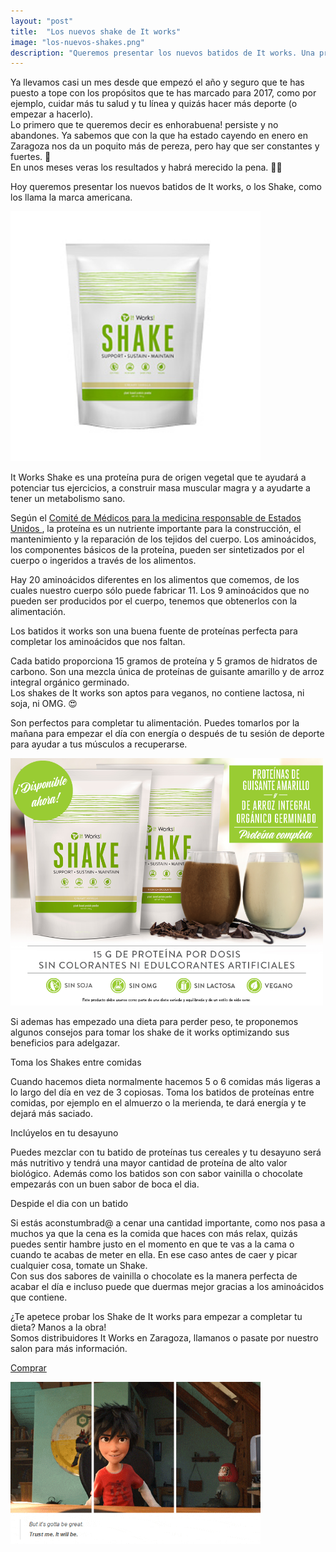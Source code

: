 ```yaml
---
layout: "post"
title:  "Los nuevos shake de It works"
image: "los-nuevos-shakes.png"
description: "Queremos presentar los nuevos batidos de It works. Una proteína pura de origen vegetal que te ayudará a potenciar tus ejercicios, a construir masa muscular magra y a ayudarte a tener un metabolismo sano."
---
```


<article class="container mod-row">
 <div class="container-item-text-left">
  <p>
    Ya llevamos casi un mes desde que empezó el año y seguro que te has puesto a tope con los propósitos que te has marcado para 2017, como por ejemplo,  cuidar más tu salud y tu línea y quizás hacer más deporte (o empezar a hacerlo).<br>
    Lo primero que te queremos decir es enhorabuena! persiste y no abandones. Ya sabemos que con la que ha estado cayendo en enero en Zaragoza nos da un poquito más de pereza, pero hay que ser constantes y fuertes. 💪 <br>En unos meses veras los resultados y habrá merecido la pena. 👩‍🚀
  </p>
  <p>
    Hoy queremos presentar los nuevos batidos de It works, o los Shake, como los llama la marca americana.
  </p>
 </div>
 <div>
     <img src="img/shake.jpg" width="400" height="auto" alt="Productos It works peluquería Escándalo Zaragoza">
  </div>
  <p>
    It Works Shake es una proteína pura de origen vegetal que te ayudará a potenciar tus ejercicios, a construir masa muscular magra y a ayudarte a tener un metabolismo sano.
  </p>
  <p>
    Según el <a class="link" href="http://www.pcrm.org/health/diets/vegdiets/how-can-i-get-enough-protein-the-protein-myth">Comité de Médicos para la medicina responsable de Estados Unidos </a>, la proteína es un nutriente importante para la construcción, el mantenimiento y la reparación de los tejidos del cuerpo. Los aminoácidos, los componentes básicos de la proteína, pueden ser sintetizados por el cuerpo o ingeridos a través de los alimentos.
  </p>
  <p>
    Hay 20 aminoácidos diferentes en los alimentos que comemos, de los cuales nuestro cuerpo sólo puede fabricar 11. Los 9 aminoácidos que no pueden ser producidos por el cuerpo, tenemos que obtenerlos con la alimentación.
  </p>
  <p>
    Los batidos it works son una buena fuente de proteínas perfecta para completar los aminoácidos que nos faltan.
  </p>
  <p>
    Cada batido proporciona 15 gramos de proteína y 5 gramos de hidratos de carbono. Son una mezcla única de proteínas de guisante amarillo y de arroz integral orgánico germinado.<br>
    Los shakes de It works son aptos para veganos, no contiene lactosa, ni soja, ni OMG. 😍
  </p>
  <p>
    Son perfectos para completar tu alimentación. Puedes tomarlos por la mañana para empezar el día con energía o después de tu sesión de deporte para ayudar a tus músculos a recuperarse.
  </p>
  <div>
      <img src="img/shake-promesa-peluqueria-escandalo.png" width="500" height="auto" alt="tendencias 2017 peluquería Escándalo Zaragoza">
   </div>
  <p>
    Si ademas has empezado una dieta para perder peso, te proponemos algunos consejos para tomar los shake de it works optimizando sus beneficios para adelgazar.
  </p>
  <p>
    Toma los Shakes entre comidas
  </p>
  <p>
    Cuando hacemos dieta normalmente hacemos 5 o 6 comidas más ligeras a lo largo del día en vez de 3 copiosas. Toma los batidos de proteínas entre comidas, por ejemplo en el almuerzo o la merienda, te dará energía y te dejará más saciado.
  </p>
  <p>
    Inclúyelos en tu desayuno
  </p>
  <p>
    Puedes mezclar con tu batido de proteínas tus cereales y tu desayuno será más nutritivo y  tendrá una mayor cantidad de proteína de alto valor biológico. Además como los batidos son con sabor vainilla o chocolate empezarás con un buen sabor de boca el dia.
  </p>
  <p>
    Despide el dia con un batido
  </p>
  <p>
    Si estás aconstumbrad@ a cenar una cantidad importante, como nos pasa a muchos ya que la cena es la comida que haces con más relax, quizás puedes sentir hambre justo en el momento en que te vas a la cama o cuando te acabas de meter en ella. En ese caso antes de caer y picar cualquier cosa, tomate un Shake. <br>
    Con sus dos sabores de vainilla o chocolate es la manera perfecta de acabar el día e incluso puede que duermas mejor gracias a los aminoácidos que contiene.
    </p>
    <p class="text-center">
    ¿Te apetece probar los Shake de It works para empezar a completar tu dieta? Manos a la obra!<br>
     Somos distribuidores It Works en Zaragoza, llamanos o pasate por nuestro salon para más información.
   </p>
   <p class="text-center">
   <a class="button" href="http://escandalo.itworks.com/">Comprar</a>
    </p>
   <div>
      <img src="img/big-hero.gif" width="400" height="auto" alt="It works peluquería Escándalo Zaragoza">
   </div>
